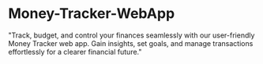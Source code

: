 # Money-Tracker-WebApp
"Track, budget, and control your finances seamlessly with our user-friendly Money Tracker web app. Gain insights, set goals, and manage transactions effortlessly for a clearer financial future."
